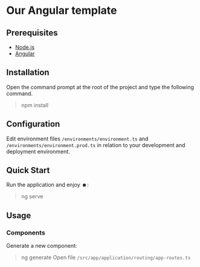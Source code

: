 # Our Angular template

## Prerequisites

* [Node.js](https://nodejs.org/en/)
* [Angular](https://angular.io/)

## Installation

Open the command prompt at the root of the project and type the following command.
> npm install

## Configuration

Edit environment files `/environments/environment.ts` and `/environments/environment.prod.ts` in relation to your development and deployment environment.

## Quick Start

Run the application and enjoy ☻:
> ng serve

## Usage

### Components

Generate a new component:
> ng generate 
Open file `/src/app/application/routing/app-routes.ts` 